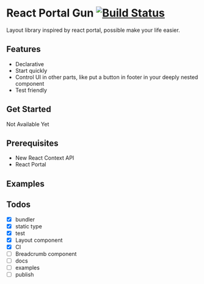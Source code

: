 # React Portal Gun [![Build Status](https://travis-ci.org/levinqdl/react-portal-gun.svg?branch=master)](https://travis-ci.org/levinqdl/react-portal-gun)

Layout library inspired by react portal, possible make your life easier.

## Features

- Declarative
- Start quickly
- Control UI in other parts, like put a button in footer in your deeply nested component
- Test friendly

## Get Started

Not Available Yet

## Prerequisites

- New React Context API
- React Portal

## Examples

## Todos

- [x] bundler
- [x] static type
- [x] test
- [x] Layout component
- [x] CI
- [ ] Breadcrumb component
- [ ] docs
- [ ] examples
- [ ] publish
